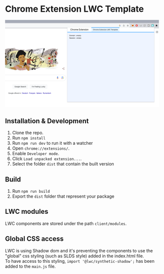 # Chrome Extension LWC Template

![Chrome Extension](./chrome-extension-lwc-template.png)

## Installation & Development

1. Clone the repo.
2. Run `npm install`
3. Run `npm run dev` to run it with a watcher
4. Open `chrome://extensions/`.
5. Enable `Developer mode`.
6. Click `Load unpacked extension...`.
7. Select the folder `dist` that contain the built version

## Build
1. Run `npm run build`
2. Export the `dist` folder that represent your package


## LWC modules
LWC components are stored under the path `client/modules`.

## Global CSS access
LWC is using Shadow dom and it's preventing the components to use the "global" css styling (such as SLDS style) added in the index.html file.\
To have access to this styling, `import '@lwc/synthetic-shadow';` has been added to the `main.js` file.
